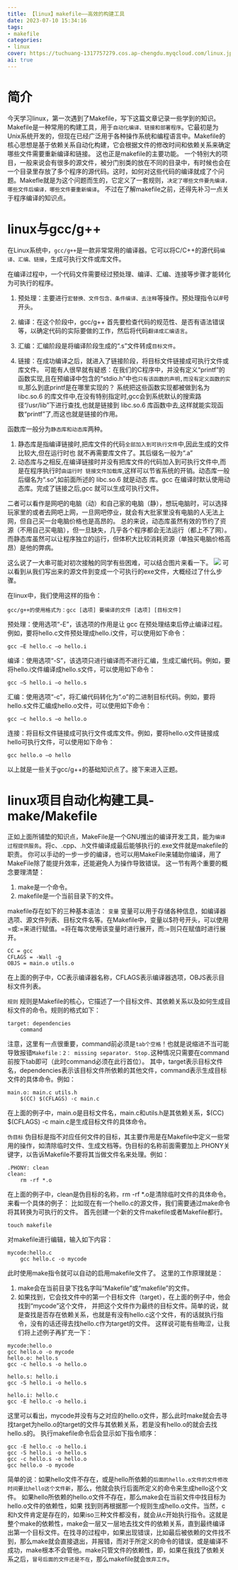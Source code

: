 ```yaml
---
title: 【linux】makefile——高效的构建工具
date: 2023-07-10 15:34:16
tags:
- makefile
categories:
- linux
cover: https://tuchuang-1317757279.cos.ap-chengdu.myqcloud.com/linux.jpg
ai: true
---
```


# 简介
今天学习linux，第一次遇到了Makefile，写下这篇文章记录一些学到的知识。
Makefile是一种常用的构建工具，用于`自动化编译、链接和部署程序`。它最初是为Unix系统开发的，但现在已经广泛用于各种操作系统和编程语言中。Makefile的核心思想是基于依赖关系自动化构建，它会根据文件的修改时间和依赖关系来确定哪些文件需要重新编译和链接。
这也正是makefile的主要功能。
一个特别大的项目，一般来说会有很多的源文件，被分门别类的放在不同的目录中，有时候也会在一个目录里存放了多个程序的源代码。这时，如何对这些代码的编译就成了个问题。Makefle就是为这个问题而生的，它定义了一套规则，`决定了哪些文件要先编译，哪些文件后编译，哪些文件要重新编译`。
不过在了解makefile之前，还得先补习一点关于程序编译的知识点。

# linux与gcc/g++
在Linux系统中，`gcc/g++`是一款非常常用的编译器。它可以将C/C++的源代码`编译、汇编、链接`，生成可执行文件或库文件。

在编译过程中，一个代码文件需要经过预处理、编译、汇编、连接等步骤才能转化为可执行的程序。

1. 预处理：主要进行`宏替换、文件包含、条件编译、去注释`等操作。预处理指令以#号开头。

2. 编译：在这个阶段中，gcc/g++ 首先要检查代码的规范性、是否有语法错误等，以确定代码的实际要做的工作，然后将代码`翻译成汇编语言`。

3. 汇编：汇编阶段是将编译阶段生成的“.s”文件转成`目标文件`。

4. 链接：在成功编译之后，就进入了链接阶段，将目标文件链接成可执行文件或库文件。
可能有人很早就有疑惑：在我们的C程序中，并没有定义“printf”的函数实现,且在预编译中包含的“stdio.h”中也`只有该函数的声明,而没有定义函数的实现`,那么到底printf是在哪里实现的？
系统把这些函数实现都被做到名为 libc.so.6 的库文件中,在没有特别指定时,gcc会到系统默认的搜索路径“/usr/lib”下进行查找,也就是链接到 libc.so.6 库函数中去,这样就能实现函数“printf”了,而这也就是链接的作用。

函数库一般分为`静态库和动态库`两种。

1. 静态库是指编译链接时,把库文件的代码`全部加入到可执行文件`中,因此生成的文件比较大,但在运行时也
就不再需要库文件了。其后缀名一般为“.a”
2. 动态库与之相反,在编译链接时并没有把库文件的代码加入到可执行文件中,而是在程序执行时`由运行时
链接文件加载库`,这样可以节省系统的开销。动态库一般后缀名为“.so”,如前面所述的 libc.so.6 就是动态
库。gcc 在编译时默认使用动态库。完成了链接之后,gcc 就可以生成可执行文件。

二者可以看作是网吧的电脑（动）和自己家的电脑（静），想玩电脑时，可以选择玩家里的或者去网吧上网，一旦网吧停业，就会有大批家里没有电脑的人无法上网，但自己买一台电脑价格也是高昂的。
总的来说，动态库虽然有效的节约了资源（不用自己买电脑），但一旦缺失，几乎各个程序都会无法运行（都上不了网）。而静态库虽然可以让程序独立的运行，但体积大比较消耗资源（单独买电脑价格高昂）是他的弊病。

这么说了一大串可能对初次接触的同学有些困难，可以结合图片来看一下。
<img src="https://tuchuang-1317757279.cos.ap-chengdu.myqcloud.com/makefile1.png">
可以看到从我们写出来的源文件到变成一个可执行的exe文件，大概经过了什么步骤。


在linux中，我们使用这样的指令：

```
gcc/g++的使用格式为：gcc [选项] 要编译的文件 [选项] [目标文件]
```

预处理：使用选项“-E”，该选项的作用是让 gcc 在预处理结束后停止编译过程。例如，要将hello.c文件预处理成hello.i文件，可以使用如下命令：

```
gcc –E hello.c –o hello.i
```

编译：使用选项“-S”，该选项只进行编译而不进行汇编，生成汇编代码。例如，要将hello.i文件编译成hello.s文件，可以使用如下命令：

```
gcc –S hello.i –o hello.s
```

汇编：使用选项“-c”，将汇编代码转化为“.o”的二进制目标代码。例如，要将hello.s文件汇编成hello.o文件，可以使用如下命令：

```
gcc –c hello.s –o hello.o
```

连接：将目标文件链接成可执行文件或库文件。例如，要将hello.o文件链接成hello可执行文件，可以使用如下命令：

```
gcc hello.o –o hello
```

以上就是一些关于gcc/g++的基础知识点了。接下来进入正题。

# linux项目自动化构建工具-make/Makefile
正如上面所铺垫的知识点，MakeFile是一个GNU推出的编译开发工具，能为`编译过程提供服务`。将c、.cpp、.h文件编译成最后能够执行的.exe文件就是makefile的职责。
你可以手动的一步一步的编译，也可以用MakeFile来辅助你编译，用了MakeFile除了能提升效率，还能避免人为操作导致错误。
这一节有两个重要的概念要理清楚：
1. make是一个命令。
2. makefile是一个当前目录下的文件。

makefile存在如下的三种基本语法：
`变量`
变量可以用于存储各种信息，如编译器选项、源文件列表、目标文件名等。在Makefile中，变量以$符号开头，可以使用=或:=来进行赋值。=将在每次使用该变量时进行展开，而:=则只在赋值时进行展开。

```
CC = gcc
CFLAGS = -Wall -g
OBJS = main.o utils.o
```

在上面的例子中，CC表示编译器名称，CFLAGS表示编译器选项，OBJS表示目标文件列表。

`规则`
规则是Makefile的核心，它描述了一个目标文件、其依赖关系以及如何生成目标文件的命令。规则的格式如下：

```
target: dependencies
	command
```
注意，这里有一点很重要，command前必须是`tab个空格`！也就是说缩进不当可能导致报错`Makefile：2： missing separator. Stop.`这种情况只需要在command前按下tab即可（此时command必须在此行首位）。
其中，target表示目标文件名，dependencies表示该目标文件所依赖的其他文件，command表示生成目标文件的具体命令。例如：

```
main.o: main.c utils.h
	$(CC) $(CFLAGS) -c main.c
```

在上面的例子中，main.o是目标文件名，main.c和utils.h是其依赖关系，\$(CC) \$(CFLAGS) -c main.c是生成目标文件的具体命令。

`伪目标`
伪目标是指不对应任何文件的目标，其主要作用是在Makefile中定义一些常用的操作，如清除临时文件、生成文档等。伪目标的名称前面需要加上.PHONY关键字，以告诉Makefile不要将其当做文件名来处理。例如：

```
.PHONY: clean
clean:
    rm -rf *.o
```    

在上面的例子中，clean是伪目标的名称，rm -rf *.o是清除临时文件的具体命令。
来看一个具体的例子：
比如现在有一个hello.c的源文件，我们需要通过make命令将其转换为可执行的文件。
首先创建一个新的文件makefile或者Makefile都行。

```
touch makefile
```

对makefile进行编辑，输入如下内容：

```
mycode:hello.c
    gcc hello.c -o mycode
```

此时使用make指令就可以自动的启用makefile文件了。
这里的工作原理就是：
1. make会在当前目录下找名字叫“Makefile”或“makefile”的文件。
2. 如果找到，它会找文件中的第一个目标文件（target），在上面的例子中，他会找到“mycode”这个文件，
并把这个文件作为最终的目标文件。简单的说，就是查找是否存在依赖关系，也就是有没有hello.c这个文件，有的话就执行指令，没有的话还得去找hello.c作为target的文件。
这样说可能有些晦涩，让我们将上述例子再扩充一下：

```
mycode:hello.o                                                                                                                                                                                              
gcc hello.o -o mycode                                                                                                                                                                                      
hello.o: hello.s                                                                                                                                                                                             
gcc -c hello.s -o hello.o                                                                                                                                                                                  
                                                                                                                                                                                                               
hello.s: hello.i                                                                                                                                                                                             
gcc -S hello.i -o hello.s                                                                                                                                                                                  
                                                                                                                                                                                                                
hello.i: hello.c                                                                                                                                                                                             
gcc -E hello.c -o hello.i    
```

这里可以看出，mycode并没有与之对应的hello.o文件，那么此时make就会去寻找target为hello.o的target的文件与其依赖关系，若是没有hello.o的就会去找hello.s的。
执行makefile命令后会显示如下指令顺序：

```
gcc -E hello.c -o hello.i
gcc -S hello.i -o hello.s
gcc -c hello.s -o hello.o
gcc hello.o -o mycode
```

简单的说：如果hello文件不存在，或是hello所依赖的`后面的hello.o文件的文件修改时间要比hello这个文件新`，那么，他就会执行后面所定义的命令来生成hello这个文件。
如果hello所依赖的hello.o文件不存在，那么make会在当前文件中找目标为hello.o文件的依赖性，如果
找到则再根据那一个规则生成hello.o文件。当然，c和h文件肯定是存在的，如果iso三种文件都没有，就会从c开始执行指令。这就是整个make的依赖性，make会一层又一层地去找文件的依赖关系，直到最终编译出第一个目标文件。在找寻的过程中，如果出现错误，比如最后被依赖的文件找不到，那么make就会直接退出，并报错，而对于所定义的命令的错误，或是编译不成功，make根本不会管他。make只管文件的依赖性，即，如果在我找了依赖关系之后，`冒号后面的文件还是不在`，那么makefile就会`放弃工作`。
